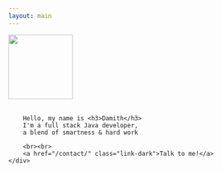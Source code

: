 ```yaml
---
layout: main
---
```


<div class="d-flex justify-content-center">
    <div class="profile-desc">
        <img src="../assets/img/profile-pic.jpg" class="img-responsive rounded-circle" height="128" width="128">
        <br><br>

        Hello, my name is <h3>Damith</h3>
        I'm a full stack Java developer,
        a blend of smartness & hard work
        
        <br><br>
        <a href="/contact/" class="link-dark">Talk to me!</a>
    </div>
</div>